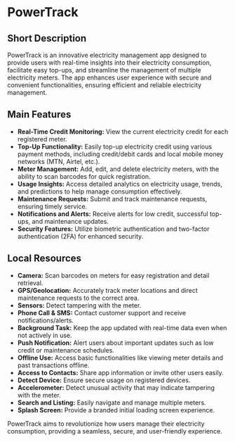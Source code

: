 # PowerTrack

## Short Description
PowerTrack is an innovative electricity management app designed to provide users with real-time insights into their electricity consumption, facilitate easy top-ups, and streamline the management of multiple electricity meters. The app enhances user experience with secure and convenient functionalities, ensuring efficient and reliable electricity management.

## Main Features
- **Real-Time Credit Monitoring:** View the current electricity credit for each registered meter.
- **Top-Up Functionality:** Easily top-up electricity credit using various payment methods, including credit/debit cards and local mobile money networks (MTN, Airtel, etc.).
- **Meter Management:** Add, edit, and delete electricity meters, with the ability to scan barcodes for quick registration.
- **Usage Insights:** Access detailed analytics on electricity usage, trends, and predictions to help manage consumption effectively.
- **Maintenance Requests:** Submit and track maintenance requests, ensuring timely service.
- **Notifications and Alerts:** Receive alerts for low credit, successful top-ups, and maintenance updates.
- **Security Features:** Utilize biometric authentication and two-factor authentication (2FA) for enhanced security.

## Local Resources
- **Camera:** Scan barcodes on meters for easy registration and detail retrieval.
- **GPS/Geolocation:** Accurately track meter locations and direct maintenance requests to the correct area.
- **Sensors:** Detect tampering with the meter.
- **Phone Call & SMS:** Contact customer support and receive notifications/alerts.
- **Background Task:** Keep the app updated with real-time data even when not actively in use.
- **Push Notification:** Alert users about important updates such as low credit or maintenance schedules.
- **Offline Use:** Access basic functionalities like viewing meter details and past transactions offline.
- **Access to Contacts:** Share app information or invite other users easily.
- **Detect Device:** Ensure secure usage on registered devices.
- **Accelerometer:** Detect unusual activity that may indicate tampering with the meter.
- **Search and Listing:** Easily navigate and manage multiple meters.
- **Splash Screen:** Provide a branded initial loading screen experience.

PowerTrack aims to revolutionize how users manage their electricity consumption, providing a seamless, secure, and user-friendly experience.
